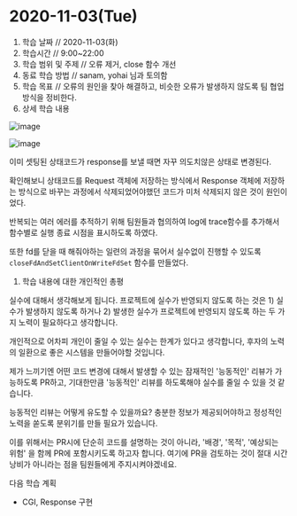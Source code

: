 # 2020-11-03\(Tue\)

1. 학습 날짜 // 2020-11-03\(화\)
2. 학습시간 // 9:00~22:00
3. 학습 범위 및 주제 // 오류 제거, close 함수 개선
4. 동료 학습 방법 // sanam, yohai 님과 토의함
5. 학습 목표 // 오류의 원인을 찾아 해결하고, 비슷한 오류가 발생하지 않도록 팀 협업방식을 정비한다.
6. 상세 학습 내용

![image](https://user-images.githubusercontent.com/54612343/98460741-3e868800-21ea-11eb-94bd-a4284d27d978.png)

![image](https://user-images.githubusercontent.com/54612343/98460361-15b0c380-21e7-11eb-8579-eb1d2c30df1a.png)

이미 셋팅된 상태코드가 response를 보낼 때면 자꾸 의도치않은 상태로 변경된다.

확인해보니 상태코드를 Request 객체에 저장하는 방식에서 Response 객체에 저장하는 방식으로 바꾸는 과정에서 삭제되었어야했던 코드가 미처 삭제되지 않은 것이 원인이었다.

반복되는 여러 에러를 추적하기 위해 팀원들과 협의하여 log에 trace함수를 추가해서 함수별로 실행 종료 시점을 표시하도록 하였다.

또한 fd를 닫을 때 해줘야하는 일련의 과정을 묶어서 실수없이 진행할 수 있도록 `closeFdAndSetClientOnWriteFdSet` 함수를 만들었다.

1. 학습 내용에 대한 개인적인 총평

실수에 대해서 생각해보게 됩니다. 프로젝트에 실수가 반영되지 않도록 하는 것은 1\) 실수가 발생하지 않도록 하거나 2\) 발생한 실수가 프로젝트에 반영되지 않도록 하는 두 가지 노력이 필요하다고 생각합니다.

개인적으로 어차피 개인이 줄일 수 있는 실수는 한계가 있다고 생각합니다, 후자의 노력의 일환으로 좋은 시스템을 만들어야할 것입니다.

제가 느끼기엔 어떤 코드 변경에 대해서 발생할 수 있는 잠재적인 '능동적인' 리뷰가 가능하도록 PR하고, 기대한만큼 '능동적인' 리뷰를 하도록해야 실수를 줄일 수 있을 것 같습니다.

능동적인 리뷰는 어떻게 유도할 수 있을까요? 충분한 정보가 제공되어야하고 정성적인 노력을 쏟도록 분위기를 만들 필요가 있습니다.

이를 위해서는 PR시에 단순히 코드를 설명하는 것이 아니라, '배경', '목적', '예상되는 위험' 을 함께 PR에 포함시키도록 하고자 합니다. 여기에 PR을 검토하는 것이 절대 시간낭비가 아니라는 점을 팀원들에게 주지시켜야겠네요.

다음 학습 계획

* CGI, Response 구현

